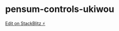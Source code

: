 # pensum-controls-ukiwou

[Edit on StackBlitz ⚡️](https://stackblitz.com/edit/pensum-controls-ukiwou)